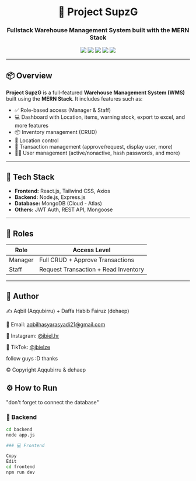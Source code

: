 <h1 align="center">🚀 Project SupzG</h1>
<h3 align="center">Fullstack Warehouse Management System built with the MERN Stack</h3>

<p align="center">
  <img src="https://img.shields.io/badge/Stack-MERN-green" />
  <img src="https://img.shields.io/badge/Status-Completed-brightgreen" />
  <img src="https://img.shields.io/badge/Backend-Express.js-blue" />
  <img src="https://img.shields.io/badge/Frontend-React.js-lightblue" />
  <img src="https://img.shields.io/badge/Database-MongoDB-green" />
</p>

----

## 📦 Overview

**Project SupzG** is a full-featured **Warehouse Management System (WMS)** built using the **MERN Stack**. It includes features such as:

- ✅ Role-based access (Manager & Staff)
- 💻 Dashboard with Location, items, warning stock, export to excel, and more features
- 📦 Inventory management (CRUD)
- 📍 Location control
- 🔄 Transaction management (approve/request, display user, more)
- 🧑‍💼 User management (active/nonactive, hash passwords, and more)

---

## 🧠 Tech Stack

- **Frontend:** React.js, Tailwind CSS, Axios
- **Backend:** Node.js, Express.js
- **Database:** MongoDB (Cloud - Atlas)
- **Others:** JWT Auth, REST API, Mongoose

---

## 🔐 Roles

| Role     | Access Level                                |
|----------|---------------------------------------------|
| Manager  | Full CRUD + Approve Transactions            |
| Staff    | Request Transaction + Read Inventory        |

---

## 💬 Author

✍️ Aqbil (Aqqubirru) + Daffa Habib Fairuz (dehaep)

📧 Email: aqbilhasyarasyadi21@gmail.com

📱 Instagram: <a href="https://instagram.com/jbiel.hr" target="_blank">@jbiel.hr</a>

🎵 TikTok: <a href="https://www.tiktok.com/@balbelbillll" target="_blank">@jbielze</a>

follow guys :D thanks

 © Copyright Aqqubirru & dehaep

## ⚙️ How to Run
 "don't forget to connect the database"
### 🔧 Backend

```bash
cd backend
node app.js

### 💻 Frontend

Copy
Edit
cd frontend
npm run dev




